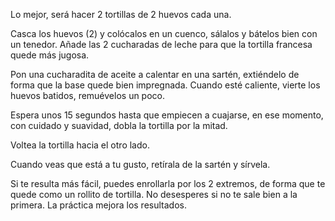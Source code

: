 Lo mejor, será hacer 2 tortillas de 2 huevos cada una.

Casca los huevos (2) y colócalos en un cuenco, sálalos y bátelos bien con un tenedor. Añade las 2 cucharadas de leche para que la tortilla francesa quede más jugosa.

Pon una cucharadita de aceite a calentar en una sartén, extiéndelo de forma que la base quede bien impregnada. Cuando esté caliente, vierte los huevos batidos, remuévelos un poco.

Espera unos 15 segundos hasta que empiecen a cuajarse, en ese momento, con cuidado y suavidad, dobla la tortilla por la mitad.

Voltea la tortilla hacia el otro lado.

Cuando veas que está a tu gusto, retírala de la sartén y sírvela.

Si te resulta más fácil, puedes enrollarla por los 2 extremos, de forma que te quede como un rollito de tortilla. No desesperes si no te sale bien a la primera. La práctica mejora los 
resultados.
